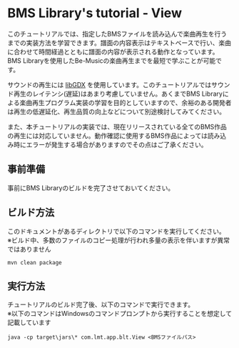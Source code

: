 # BMS Library's tutorial - View

このチュートリアルでは、指定したBMSファイルを読み込んで楽曲再生を行うまでの実装方法を学習できます。譜面の内容表示はテキストベースで行い、楽曲に合わせて時間経過とともに譜面の内容が表示される動作となっています。BMS Libraryを使用したBe-Musicの楽曲再生までを最短で学ぶことが可能です。

サウンドの再生には [libGDX](https://libgdx.com/) を使用しています。このチュートリアルではサウンド再生のレイテンシ(遅延)はあまり考慮していません。あくまでBMS Libraryによる楽曲再生プログラム実装の学習を目的としていますので、余裕のある開発者は再生の低遅延化、再生品質の向上などについて別途検討してみてください。

また、本チュートリアルの実装では、現在リリースされている全てのBMS作品の再生には対応していません。動作確認に使用するBMS作品によっては読み込み時にエラーが発生する場合がありますのでその点はご了承ください。

## 事前準備

事前にBMS Libraryのビルドを完了させておいてください。

## ビルド方法

このドキュメントがあるディレクトリで以下のコマンドを実行してください。<br>
※ビルド中、多数のファイルのコピー処理が行われ多量の表示を伴いますが異常ではありません

```
mvn clean package
```

## 実行方法

チュートリアルのビルド完了後、以下のコマンドで実行できます。<br>
※以下のコマンドはWindowsのコマンドプロンプトから実行することを想定して記載しています

```
java -cp target\jars\* com.lmt.app.blt.View <BMSファイルパス>
```

